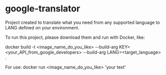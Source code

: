 # google-translator

Project created to translate what you need from any supported language to LANG defined on your environment.

To run this project, please download them and run with Docker, like:

docker build -t <image_name_do_you_like> --build-arg KEY=<your_API_from_google_developers> --build-arg LANG=<target_language> .

For use: 
docker run <image_name_do_you_like> 'your text'
